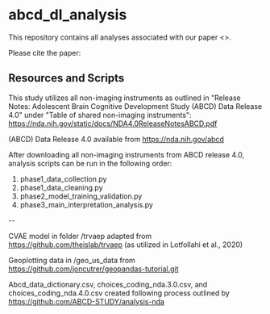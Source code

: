 # abcd_dl_analysis

This repository contains all analyses associated with our paper <>.

Please cite the paper: 

## Resources and Scripts

This study utilizes all non-imaging instruments as outlined in "Release Notes: Adolescent Brain Cognitive Development Study (ABCD) Data Release 4.0" under "Table of shared non-imaging instruments": https://nda.nih.gov/static/docs/NDA4.0ReleaseNotesABCD.pdf

(ABCD) Data Release 4.0 available from https://nda.nih.gov/abcd

After downloading all non-imaging instruments from ABCD release 4.0, analysis scripts can be run in the following order:

1. phase1_data_collection.py
2. phase1_data_cleaning.py
3. phase2_model_training_validation.py
4. phase3_main_interpretation_analysis.py

--

CVAE model in folder /trvaep adapted from https://github.com/theislab/trvaep (as utilized in Lotfollahi et al., 2020)

Geoplotting data in /geo_us_data from https://github.com/joncutrer/geopandas-tutorial.git

Abcd_data_dictionary.csv, choices_coding_nda.3.0.csv, and choices_coding_nda.4.0.csv created following process outlined by https://github.com/ABCD-STUDY/analysis-nda




